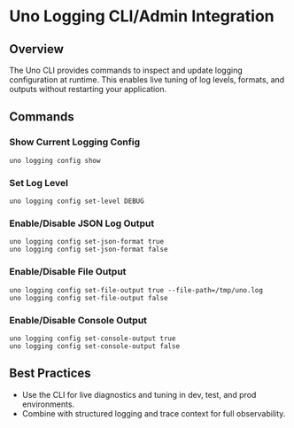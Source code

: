 # Uno Logging CLI/Admin Integration

## Overview
The Uno CLI provides commands to inspect and update logging configuration at runtime. This enables live tuning of log levels, formats, and outputs without restarting your application.

## Commands

### Show Current Logging Config
```
uno logging config show
```

### Set Log Level
```
uno logging config set-level DEBUG
```

### Enable/Disable JSON Log Output
```
uno logging config set-json-format true
uno logging config set-json-format false
```

### Enable/Disable File Output
```
uno logging config set-file-output true --file-path=/tmp/uno.log
uno logging config set-file-output false
```

### Enable/Disable Console Output
```
uno logging config set-console-output true
uno logging config set-console-output false
```

## Best Practices
- Use the CLI for live diagnostics and tuning in dev, test, and prod environments.
- Combine with structured logging and trace context for full observability.
